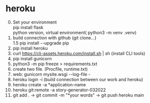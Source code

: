 # heroku  
0. Set your environment  
    pip install flask  
    python version, virtual environment( python3 -m venv .venv)  
1. build connection with github (git clone...)  
1.5 pip install --upgrade pip  
2. pip install heroku  
3. curl https://cli-assets.heroku.com/install.sh | sh (install CLI tools)  
4. pip install gunicorn  
5. python3 -m pip freeze > requirements.txt  
6. create two file. (Procfile, runtime.txt)  
7. web: gunicorn mysite.wsgi --log-file -  
8. heroku login -i (build connection between our work and heroku)  
9. heroku create -a *application-name  
10. heroku git:remote -a story-generator-032022  
11. git add . -> git commit -m "*your words" -> git push heroku main  
